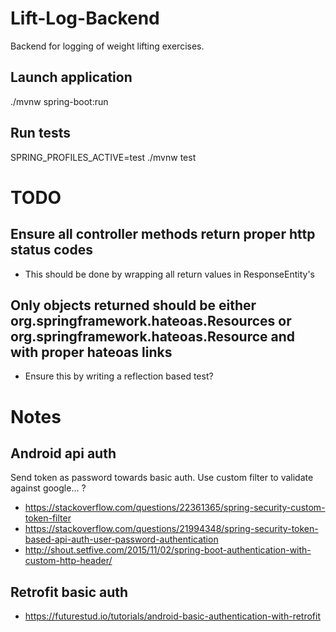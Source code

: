 # Lift-Log-Backend
Backend for logging of weight lifting exercises.

## Launch application
./mvnw spring-boot:run

## Run tests
SPRING_PROFILES_ACTIVE=test ./mvnw test

# TODO
## Ensure all controller methods return proper http status codes
- This should be done by wrapping all return values in ResponseEntity's

## Only objects returned should be either org.springframework.hateoas.Resources or org.springframework.hateoas.Resource and with proper hateoas links
- Ensure this by writing a reflection based test?

# Notes
## Android api auth
Send token as password towards basic auth. Use custom filter to validate against google... ?
* https://stackoverflow.com/questions/22361365/spring-security-custom-token-filter
* https://stackoverflow.com/questions/21994348/spring-security-token-based-api-auth-user-password-authentication
* http://shout.setfive.com/2015/11/02/spring-boot-authentication-with-custom-http-header/

## Retrofit basic auth
* https://futurestud.io/tutorials/android-basic-authentication-with-retrofit

